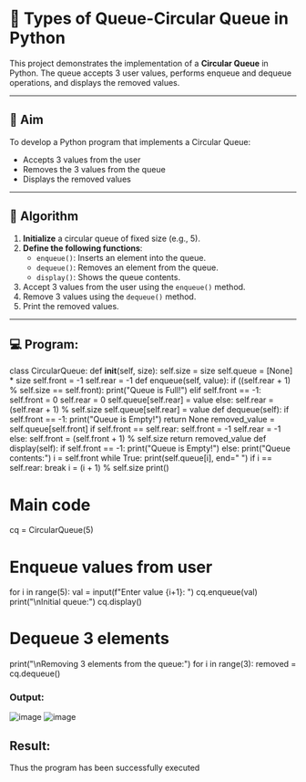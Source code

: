 # 🔄 Types of Queue-Circular Queue in Python

This project demonstrates the implementation of a **Circular Queue** in Python. The queue accepts 3 user values, performs enqueue and dequeue operations, and displays the removed values.

---

## 🎯 Aim

To develop a Python program that implements a Circular Queue:
- Accepts 3 values from the user
- Removes the 3 values from the queue
- Displays the removed values

---

## 🧠 Algorithm

1. **Initialize** a circular queue of fixed size (e.g., 5).
2. **Define the following functions**:
   - `enqueue()`: Inserts an element into the queue.
   - `dequeue()`: Removes an element from the queue.
   - `display()`: Shows the queue contents.
3. Accept 3 values from the user using the `enqueue()` method.
4. Remove 3 values using the `dequeue()` method.
5. Print the removed values.

---

## 💻 Program:
class CircularQueue:
 def __init__(self, size):
    self.size = size
    self.queue = [None] * size
    self.front = -1
    self.rear = -1
def enqueue(self, value):
    if ((self.rear + 1) % self.size == self.front):
       print("Queue is Full!")
    elif self.front == -1:
       self.front = 0
       self.rear = 0
       self.queue[self.rear] = value
    else:
       self.rear = (self.rear + 1) % self.size
       self.queue[self.rear] = value
 def dequeue(self):
       if self.front == -1:
          print("Queue is Empty!")
          return None
          removed_value = self.queue[self.front]
       if self.front == self.rear:
          self.front = -1
          self.rear = -1
       else:
          self.front = (self.front + 1) % self.size
          return removed_value
 def display(self):
      if self.front == -1:
          print("Queue is Empty!")
       else:
          print("Queue contents:")
          i = self.front
      while True:
         print(self.queue[i], end=" ")
         if i == self.rear:
            break
         i = (i + 1) % self.size
      print()
# Main code
cq = CircularQueue(5)
# Enqueue values from user
for i in range(5):
 val = input(f"Enter value {i+1}: ")
 cq.enqueue(val)
print("\nInitial queue:")
cq.display()
# Dequeue 3 elements
print("\nRemoving 3 elements from the queue:")
for i in range(3):
 removed = cq.dequeue()

### Output:
![image](https://github.com/user-attachments/assets/60643abf-13d8-4363-9c52-b830a84d281c)
![image](https://github.com/user-attachments/assets/685187c2-defb-41b8-a639-5192fe50824d)

## Result:
Thus the program has been successfully executed
